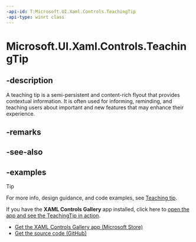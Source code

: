 ```yaml
---
-api-id: T:Microsoft.UI.Xaml.Controls.TeachingTip
-api-type: winrt class
---
```


# Microsoft.UI.Xaml.Controls.TeachingTip

<!--
public class TeachingTip : Windows.UI.Xaml.Controls.ContentControl
-->

## -description

A teaching tip is a semi-persistent and content-rich flyout that provides contextual information. It is often used for informing, reminding, and teaching users about important and new features that may enhance their experience.

## -remarks

## -see-also

## -examples

> [!TIP]
> For more info, design guidance, and code examples, see [Teaching tip](/windows/uwp/design/controls-and-patterns/dialogs-and-flyouts/teaching-tip).
>
> If you have the **XAML Controls Gallery** app installed, click here to [open the app and see the TeachingTip in action](xamlcontrolsgallery:/item/TeachingTip).
> + [Get the XAML Controls Gallery app (Microsoft Store)](https://www.microsoft.com/store/productId/9MSVH128X2ZT)
> + [Get the source code (GitHub)](https://github.com/Microsoft/Xaml-Controls-Gallery)
